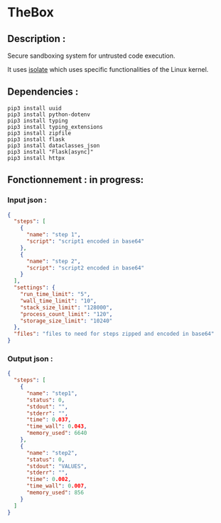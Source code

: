 # TheBox

## Description :
Secure sandboxing system for untrusted code execution.

It uses [isolate](https://github.com/ioi/isolate) which uses specific functionalities of the Linux kernel.


## Dependencies :
```shell
pip3 install uuid
pip3 install python-dotenv
pip3 install typing
pip3 install typing_extensions
pip3 install zipfile
pip3 install flask
pip3 install dataclasses_json
pip3 install "Flask[async]"
pip3 install httpx
```

## Fonctionnement : in progress:

### Input json :
```json
{
  "steps": [
    {
      "name": "step 1",
      "script": "script1 encoded in base64"
    },
    {
      "name": "step 2",
      "script": "script2 encoded in base64"
    }
  ],
  "settings": {
    "run_time_limit": "5",
    "wall_time_limit": "10",
    "stack_size_limit": "128000",
    "process_count_limit": "120",
    "storage_size_limit": "10240"
  },
  "files": "files to need for steps zipped and encoded in base64"
}
```

### Output json :
```json
{
  "steps": [
    {
      "name": "step1",
      "status": 0,
      "stdout": "",
      "stderr": "",
      "time": 0.037,
      "time_wall": 0.043,
      "memory_used": 6640
    },
    {
      "name": "step2",
      "status": 0,
      "stdout": "VALUES",
      "stderr": "",
      "time": 0.002,
      "time_wall": 0.007,
      "memory_used": 856
    }
  ]
}
```
